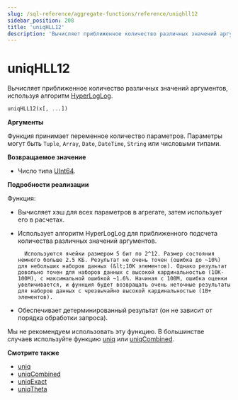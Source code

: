 ```yaml
---
slug: /sql-reference/aggregate-functions/reference/uniqhll12
sidebar_position: 208
title: 'uniqHLL12'
description: 'Вычисляет приближенное количество различных значений аргументов, используя алгоритм HyperLogLog.'
---
```



# uniqHLL12

Вычисляет приближенное количество различных значений аргументов, используя алгоритм [HyperLogLog](https://en.wikipedia.org/wiki/HyperLogLog).

``` sql
uniqHLL12(x[, ...])
```

**Аргументы**

Функция принимает переменное количество параметров. Параметры могут быть `Tuple`, `Array`, `Date`, `DateTime`, `String` или числовыми типами.

**Возвращаемое значение**

- Число типа [UInt64](../../../sql-reference/data-types/int-uint.md).

**Подробности реализации**

Функция:

- Вычисляет хэш для всех параметров в агрегате, затем использует его в расчетах.

- Использует алгоритм HyperLogLog для приближенного подсчета количества различных значений аргументов.

        Используются ячейки размером 5 бит по 2^12. Размер состояния немного больше 2.5 КБ. Результат не очень точен (ошибка до ~10%) для небольших наборов данных (&lt;10K элементов). Однако результат довольно точен для наборов данных с высокой кардинальностью (10K-100M), с максимальной ошибкой ~1.6%. Начиная с 100M, ошибка оценки увеличивается, и функция будет возвращать очень неточные результаты для наборов данных с чрезвычайно высокой кардинальностью (1B+ элементов).

- Обеспечивает детерминированный результат (он не зависит от порядка обработки запроса).

Мы не рекомендуем использовать эту функцию. В большинстве случаев используйте функцию [uniq](/sql-reference/aggregate-functions/reference/uniq) или [uniqCombined](/sql-reference/aggregate-functions/reference/uniqcombined).

**Смотрите также**

- [uniq](/sql-reference/aggregate-functions/reference/uniq)
- [uniqCombined](/sql-reference/aggregate-functions/reference/uniqcombined)
- [uniqExact](/sql-reference/aggregate-functions/reference/uniqexact)
- [uniqTheta](/sql-reference/aggregate-functions/reference/uniqthetasketch)
